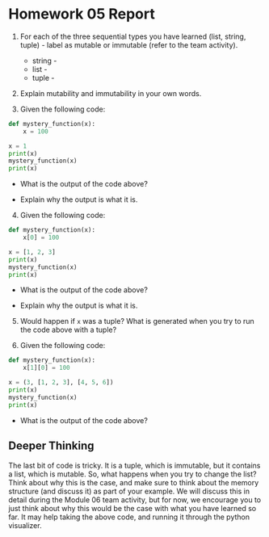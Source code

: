 # Homework 05 Report

1. For each of the three sequential types you have learned (list, string, tuple) - label as mutable or immutable (refer to the team activity).
   * string - 
   * list - 
   * tuple -

2. Explain mutability and immutability in your own words.

3. Given the following code:

```python
def mystery_function(x):
    x = 100

x = 1
print(x)
mystery_function(x)
print(x)
```

* What is the output of the code above?
  
* Explain why the output is what it is.


4. Given the following code:

```python
def mystery_function(x):
    x[0] = 100

x = [1, 2, 3]
print(x)
mystery_function(x)
print(x)
```
* What is the output of the code above? 

* Explain why the output is what it is.

5. Would happen if `x` was a tuple? What is generated when you try to run the code above with a tuple?


6. Given the following code:

```python
def mystery_function(x):
    x[1][0] = 100

x = (3, [1, 2, 3], [4, 5, 6])
print(x)
mystery_function(x)
print(x)
```

* What is the output of the code above?


## Deeper Thinking

The last bit of code is tricky. It is a tuple, which is immutable, but it contains a list, which is mutable. So, what happens when you try to change the list? Think about why this is the case, and make sure to think about the memory structure (and discuss it) as part of your example. We will discuss this in detail during the Module 06 team activity, but for now, we encourage you to just think about why this would be the case with what you have learned so far. It may help taking the above code, and running it through the python visualizer. 